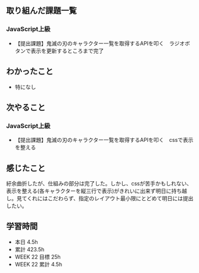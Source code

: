 ## 取り組んだ課題一覧 
 ### JavaScript上級
 - 【提出課題】鬼滅の刃のキャラクター一覧を取得するAPIを叩く　ラジオボタンで表示を更新するところまで完了
 ## わかったこと 
 - 特になし

 ## 次やること
 ### JavaScript上級
 - 【提出課題】鬼滅の刃のキャラクター一覧を取得するAPIを叩く　cssで表示を整える


 ## 感じたこと 
紆余曲折したが、仕組みの部分は完了した。しかし、cssが苦手かもしれない、表示を整える(各キャラクターを縦三行で表示)がきれいに出来ず明日に持ち越し。見てくれにはこだわらず、指定のレイアウト最小限にとどめて明日には提出したい。

 ## 学習時間 
 - 本日 4.5h 
 - 累計 423.5h 
 - WEEK 22 目標 25h 
 - WEEK 22 累計 4.5h